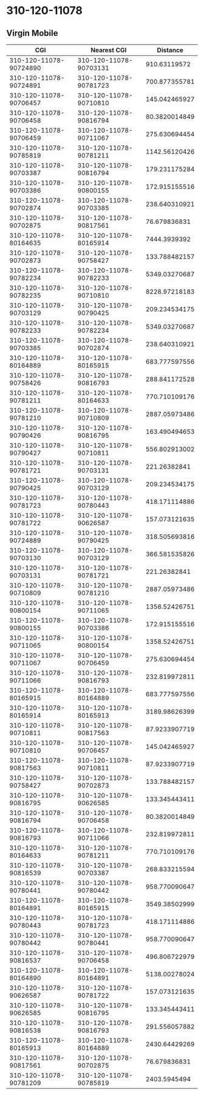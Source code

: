 # 310-120-11078
## Virgin Mobile


| CGI | Nearest CGI | Distance |
|-----|-------------|----------|
| 310-120-11078-90724890 | 310-120-11078-90703131 | 910.63119572 |
| 310-120-11078-90724891 | 310-120-11078-90781723 | 700.877355781 |
| 310-120-11078-90706457 | 310-120-11078-90710810 | 145.042465927 |
| 310-120-11078-90706458 | 310-120-11078-90816794 | 80.3820014849 |
| 310-120-11078-90706459 | 310-120-11078-90711067 | 275.630694454 |
| 310-120-11078-90785819 | 310-120-11078-90781211 | 1142.56120426 |
| 310-120-11078-90703387 | 310-120-11078-90816794 | 179.231175284 |
| 310-120-11078-90703386 | 310-120-11078-90800155 | 172.915155516 |
| 310-120-11078-90702874 | 310-120-11078-90703385 | 238.640310921 |
| 310-120-11078-90702875 | 310-120-11078-90817561 | 76.679836831 |
| 310-120-11078-80164635 | 310-120-11078-80165914 | 7444.3939392 |
| 310-120-11078-90702873 | 310-120-11078-90758427 | 133.788482157 |
| 310-120-11078-90782234 | 310-120-11078-90782233 | 5349.03270687 |
| 310-120-11078-90782235 | 310-120-11078-90710810 | 8228.97218183 |
| 310-120-11078-90703129 | 310-120-11078-90790425 | 209.234534175 |
| 310-120-11078-90782233 | 310-120-11078-90782234 | 5349.03270687 |
| 310-120-11078-90703385 | 310-120-11078-90702874 | 238.640310921 |
| 310-120-11078-80164889 | 310-120-11078-80165915 | 683.777597556 |
| 310-120-11078-90758426 | 310-120-11078-90816793 | 288.841172528 |
| 310-120-11078-90781211 | 310-120-11078-80164633 | 770.710109176 |
| 310-120-11078-90781210 | 310-120-11078-90710809 | 2887.05973486 |
| 310-120-11078-90790426 | 310-120-11078-90816795 | 163.490494653 |
| 310-120-11078-90790427 | 310-120-11078-90710811 | 556.802913002 |
| 310-120-11078-90781721 | 310-120-11078-90703131 | 221.26382841 |
| 310-120-11078-90790425 | 310-120-11078-90703129 | 209.234534175 |
| 310-120-11078-90781723 | 310-120-11078-90780443 | 418.171114886 |
| 310-120-11078-90781722 | 310-120-11078-90626587 | 157.073121635 |
| 310-120-11078-90724889 | 310-120-11078-90790425 | 318.505693816 |
| 310-120-11078-90703130 | 310-120-11078-90703129 | 366.581535826 |
| 310-120-11078-90703131 | 310-120-11078-90781721 | 221.26382841 |
| 310-120-11078-90710809 | 310-120-11078-90781210 | 2887.05973486 |
| 310-120-11078-90800154 | 310-120-11078-90711065 | 1358.52426751 |
| 310-120-11078-90800155 | 310-120-11078-90703386 | 172.915155516 |
| 310-120-11078-90711065 | 310-120-11078-90800154 | 1358.52426751 |
| 310-120-11078-90711067 | 310-120-11078-90706459 | 275.630694454 |
| 310-120-11078-90711066 | 310-120-11078-90816793 | 232.819972811 |
| 310-120-11078-80165915 | 310-120-11078-80164889 | 683.777597556 |
| 310-120-11078-80165914 | 310-120-11078-80165913 | 3189.98626399 |
| 310-120-11078-90710811 | 310-120-11078-90817563 | 87.9233907719 |
| 310-120-11078-90710810 | 310-120-11078-90706457 | 145.042465927 |
| 310-120-11078-90817563 | 310-120-11078-90710811 | 87.9233907719 |
| 310-120-11078-90758427 | 310-120-11078-90702873 | 133.788482157 |
| 310-120-11078-90816795 | 310-120-11078-90626585 | 133.345443411 |
| 310-120-11078-90816794 | 310-120-11078-90706458 | 80.3820014849 |
| 310-120-11078-90816793 | 310-120-11078-90711066 | 232.819972811 |
| 310-120-11078-80164633 | 310-120-11078-90781211 | 770.710109176 |
| 310-120-11078-90816539 | 310-120-11078-90703387 | 268.833215594 |
| 310-120-11078-90780441 | 310-120-11078-90780442 | 958.770090647 |
| 310-120-11078-80164891 | 310-120-11078-80165915 | 3549.38502999 |
| 310-120-11078-90780443 | 310-120-11078-90781723 | 418.171114886 |
| 310-120-11078-90780442 | 310-120-11078-90780441 | 958.770090647 |
| 310-120-11078-90816537 | 310-120-11078-90706458 | 496.806722979 |
| 310-120-11078-80164890 | 310-120-11078-80164891 | 5138.00278024 |
| 310-120-11078-90626587 | 310-120-11078-90781722 | 157.073121635 |
| 310-120-11078-90626585 | 310-120-11078-90816795 | 133.345443411 |
| 310-120-11078-90816538 | 310-120-11078-90816793 | 291.556057882 |
| 310-120-11078-80165913 | 310-120-11078-80164889 | 2430.64429269 |
| 310-120-11078-90817561 | 310-120-11078-90702875 | 76.679836831 |
| 310-120-11078-90781209 | 310-120-11078-90785819 | 2403.5945494 |
